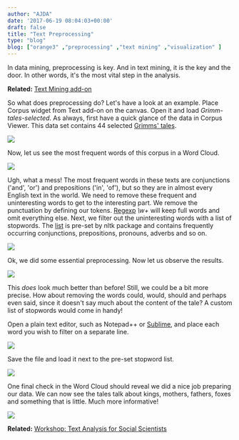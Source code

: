 ```yaml
---
author: "AJDA"
date: '2017-06-19 08:04:03+00:00'
draft: false
title: "Text Preprocessing"
type: "blog"
blog: ["orange3" ,"preprocessing" ,"text mining" ,"visualization" ]
---
```


In data mining, preprocessing is key. And in text mining, it is the key and the door. In other words, it's the most vital step in the analysis.


**Related:** [Text Mining add-on](/blog/2016/07/05/rehaul-of-text-mining-add-on/)


So what does preprocessing do? Let's have a look at an example. Place Corpus widget from Text add-on on the canvas. Open it and load _Grimm-tales-selected_. As always, first have a quick glance of the data in Corpus Viewer. This data set contains 44 selected [Grimms' tales](https://en.wikipedia.org/wiki/Grimms%27_Fairy_Tales).

![](/images/2017/06/Screen-Shot-2017-06-19-at-09.45.48.png)

Now, let us see the most frequent words of this corpus in a Word Cloud.

![](/images/2017/06/Screen-Shot-2017-06-19-at-09.46.29.png)

Ugh, what a mess! The most frequent words in these texts are conjunctions ('and', 'or') and prepositions ('in', 'of'), but so they are in almost every English text in the world. We need to remove these frequent and uninteresting words to get to the interesting part. We remove the punctuation by defining our tokens. [Regexp](https://en.wikipedia.org/wiki/Regular_expression) _\w+_ will keep full words and omit everything else. Next, we filter out the uninteresting words with a list of stopwords. The [list](https://gist.github.com/sebleier/554280) is pre-set by nltk package and contains frequently occurring conjunctions, prepositions, pronouns, adverbs and so on.

![](/images/2017/06/Screen-Shot-2017-06-19-at-09.48.01.png)

Ok, we did some essential preprocessing. Now let us observe the results.

![](/images/2017/06/Screen-Shot-2017-06-19-at-09.49.27.png)

This _does_ look much better than before! Still, we could be a bit more precise. How about removing the words could, would, should and perhaps even said, since it doesn't say much about the content of the tale? A custom list of stopwords would come in handy!

Open a plain text editor, such as Notepad++ or [Sublime](https://www.sublimetext.com/), and place each word you wish to filter on a separate line.

![](/images/2017/06/Screen-Shot-2017-06-19-at-09.50.30.png)

Save the file and load it next to the pre-set stopword list.

![](/images/2017/06/Screen-Shot-2017-06-19-at-09.48.11.png)

One final check in the Word Cloud should reveal we did a nice job preparing our data. We can now see the tales talk about kings, mothers, fathers, foxes and something that is little. Much more informative!

![](/images/2017/06/Screen-Shot-2017-06-19-at-09.51.40.png)


**Related:** [Workshop: Text Analysis for Social Scientists](/blog/2017/06/09/workshop-text-analysis-for-social-scientists/)
